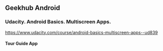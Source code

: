 ## Geekhub Android

### Udacity. Android Basics. Multiscreen Apps.
https://www.udacity.com/course/android-basics-multiscreen-apps--ud839

#### Tour Guide App
